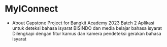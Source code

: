 # MyIConnect
- About
Capstone Project for Bangkit Academy 2023 Batch 2
Aplikasi untuk deteksi bahasa isyarat BISINDO dan media belajar bahasa isyarat
Dilengkapi dengan fitur kamus dan kamera pendeteksi gerakan bahasa isyarat
